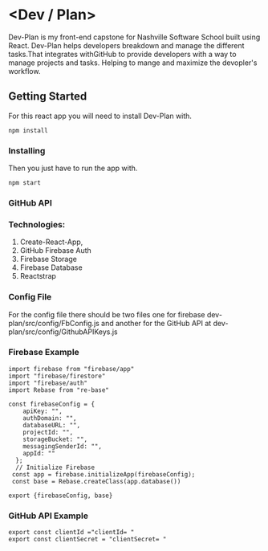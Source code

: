 # <Dev / Plan>

Dev-Plan is my front-end capstone for Nashville Software School built using React. Dev-Plan helps developers breakdown and manage the different tasks.That integrates withGitHub to provide developers with a way to manage projects and tasks. Helping to mange and maximize the devopler's workflow.

## Getting Started

For this react app you will need to install Dev-Plan with.

```
npm install
```

### Installing

Then you just have to run the app with.

```
npm start
```
### GitHub API


### Technologies:
1. Create-React-App,
2. GitHub Firebase Auth
3. Firebase Storage
4. Firebase Database
5. Reactstrap

### Config File
For the config file there should be two files one for firebase dev-plan/src/config/FbConfig.js and another for the GitHub API at dev-plan/src/config/GithubAPIKeys.js

### Firebase Example
```
import firebase from "firebase/app"
import "firebase/firestore"
import "firebase/auth"
import Rebase from "re-base"

const firebaseConfig = {
    apiKey: "",
    authDomain: "",
    databaseURL: "",
    projectId: "",
    storageBucket: "",
    messagingSenderId: "",
    appId: ""
  };
  // Initialize Firebase
 const app = firebase.initializeApp(firebaseConfig);
 const base = Rebase.createClass(app.database())

export {firebaseConfig, base}
```

### GitHub API Example
```
export const clientId ="clientId= "
export const clientSecret = "clientSecret= "
```